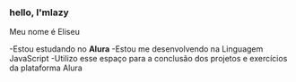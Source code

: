 ### hello, I'mlazy

Meu nome é Eliseu 

-Estou estudando no **Alura**
-Estou me desenvolvendo na Linguagem JavaScript
-Utilizo esse espaço para a conclusão dos projetos e exercícios da plataforma Alura
